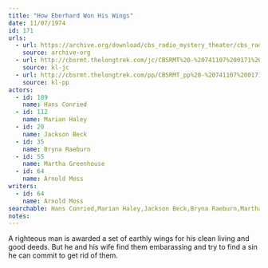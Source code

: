 ```yaml
---
title: "How Eberhard Won His Wings"
date: 11/07/1974
id: 171
urls: 
  - url: https://archive.org/download/cbs_radio_mystery_theater/cbs_radio_mystery_theater-0151-0200.zip/cbs_radio_mystery_theater-0151-0200%2Fcbsrmt_0171_how_eberhard_won_his_wings.mp3
    source: archive-org
  - url: http://cbsrmt.thelongtrek.com/jc/CBSRMT%20-%20741107%200171%20How%20Eberhard%20Won%20His%20Wings%20vbr%20kb_jc.mp3
    source: kl-jc
  - url: http://cbsrmt.thelongtrek.com/pp/CBSRMT_pp%20-%20741107%200171%20How%20Eberhard%20Won%20His%20Wings.mp3
    source: kl-pp
actors:  
  - id: 189
    name: Hans Conried  
  - id: 112
    name: Marian Haley  
  - id: 20
    name: Jackson Beck  
  - id: 35
    name: Bryna Raeburn  
  - id: 55
    name: Martha Greenhouse  
  - id: 64
    name: Arnold Moss
writers:  
  - id: 64
    name: Arnold Moss
searchable: Hans Conried,Marian Haley,Jackson Beck,Bryna Raeburn,Martha Greenhouse,Arnold Moss Arnold Moss
notes:  
---
```

A righteous man is awarded a set of earthly wings for his clean living and good deeds. But he and his wife find them embarassing and try to find a sin he can commit to get rid of them.